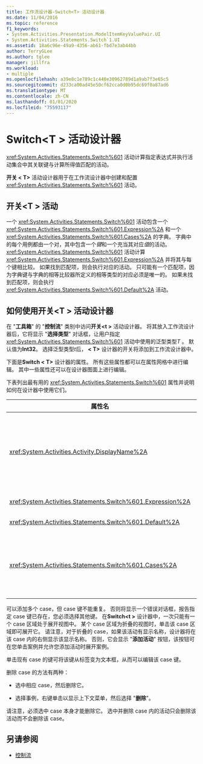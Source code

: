 ```yaml
---
title: 工作流设计器-Switch<T> 活动设计器
ms.date: 11/04/2016
ms.topic: reference
f1_keywords:
- System.Activities.Presentation.ModelItemKeyValuePair.UI
- System.Activities.Statements.Switch`1.UI
ms.assetid: 18a6c96e-49a9-4356-ab61-fbd7e3ab44bb
author: TerryGLee
ms.author: tglee
manager: jillfra
ms.workload:
- multiple
ms.openlocfilehash: a39e8c1e789c1c448e30962789d1a9ab7f3e65c5
ms.sourcegitcommit: d233ca00ad45e50cf62cca0d0b95dc69f0a87ad6
ms.translationtype: MT
ms.contentlocale: zh-CN
ms.lasthandoff: 01/01/2020
ms.locfileid: "75593117"
---
```

# <a name="switcht-activity-designer"></a>Switch\<T > 活动设计器

<xref:System.Activities.Statements.Switch%601> 活动计算指定表达式并执行活动集合中其关联键与计算所得值匹配的活动。

**开关 < T\>** 活动设计器用于在工作流设计器中创建和配置 <xref:System.Activities.Statements.Switch%601> 活动。

## <a name="the-switchtactivity"></a>开关\<T > 活动

一个 <xref:System.Activities.Statements.Switch%601> 活动包含一个 <xref:System.Activities.Statements.Switch%601.Expression%2A> 和一个 <xref:System.Activities.Statements.Switch%601.Cases%2A> 的字典。 字典中的每个用例都由一个对，其中包含一个*键*和一个充当其对应*值*的活动。 <xref:System.Activities.Statements.Switch%601> 活动计算 <xref:System.Activities.Statements.Switch%601.Expression%2A> 并将其与每个键相比较。 如果找到匹配项，则会执行对应的活动。 只可能有一个匹配项，因为字典键与字典的相等比较器所定义的相等类型的对应必须是唯一的。 如果未找到匹配项，则会执行 <xref:System.Activities.Statements.Switch%601.Default%2A> 活动。

## <a name="how-to-use-the-switcht-activity-designer"></a>如何使用开关\<T > 活动设计器

在 "**工具箱**" 的 "**控制流**" 类别中访问**开关\<t >** 活动设计器。 将其放入工作流设计器后，它将显示 "**选择类型**" 对话框，让用户指定 <xref:System.Activities.Statements.Switch%601> 活动中使用的泛型类型*T* 。 默认值为**Int32**。 选择泛型类型*t*后， **< T\>** 设计器的开关将添加到工作流设计器中。

下面是**Switch < T\>** 设计器的属性。 所有这些属性都可以在属性网格中进行编辑。 其中一些属性还可以在设计器图面上进行编辑。

下表列出最有用的 <xref:System.Activities.Statements.Switch%601> 属性并说明如何在设计器中使用它们。

|属性名|必需|用量|
|-|--------------|-|
|<xref:System.Activities.Activity.DisplayName%2A>|False|指定 <xref:System.Activities.Statements.Switch%601> 活动设计器的友好名称。 默认值为 Switch < Int32\>。 该值可以在 "**属性**" 窗口中编辑，也可以直接在设计器标头中编辑。<br /><br /> 虽然 <xref:System.Activities.Activity.DisplayName%2A> 不是绝对必需的，但最好使用该属性。|
|<xref:System.Activities.Statements.Switch%601.Expression%2A>|True|指定用于与 case 集合中的键进行比较以确定执行哪个 case 的表达式。|
|<xref:System.Activities.Statements.Switch%601.Default%2A>||指定未找到匹配项时执行的活动。 单击设计器上的 "**添加活动**" 按钮，以打开可以删除活动的**默认**框。|
|<xref:System.Activities.Statements.Switch%601.Cases%2A>||指定要计算的 case。 若要添加事例，请单击**开关\<t >** 设计器底部的 "**添加新事例**" 按钮。 如果在添加开关时选择的泛型类型\<T > 为字符串或枚举，则按钮将更改为文本框（组合框）。 在 " **case 值**" 框中添加了一个键后，将展开事例区域，并且可以在提示文本 "在此处放置活动" 时删除一个活动以定义该事例的执行逻辑。|

可以添加多个 case，但 case 键不能重复。 否则将显示一个错误对话框，报告指定 case 键已存在，您必须选择其他键。 在**Switch\<t >** 设计器中，一次只能有一个 case 区域处于展开视图中。 某个 case 区域为折叠的视图时，单击该 case 区域即可展开它。 请注意，对于折叠的 case，如果该活动有显示名称，设计器将在该 case 内的右侧显示该显示名称。 否则，它会显示 "**添加活动**" 按钮，该按钮可在您单击案例并允许您添加活动时展开案例。

单击现有 case 的键可将该键从标签变为文本框，从而可以编辑该 case 键。

删除 case 的方法有两种：

- 选中相应 case，然后删除它。

- 选择事例，右键单击以显示上下文菜单，然后选择 "**删除**"。

请注意，必须选中 case 本身才能删除它。 选中并删除 case 内的活动只会删除该活动而不会删除该 case。

## <a name="see-also"></a>另请参阅

- [控制流](../workflow-designer/control-flow-activity-designers.md)
